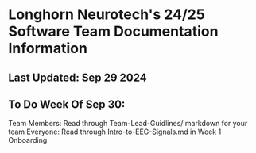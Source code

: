 # Longhorn Neurotech's 24/25 Software Team Documentation Information

## Last Updated: Sep 29 2024

## To Do Week Of Sep 30:
Team Members: Read through Team-Lead-Guidlines/ markdown for your team
Everyone: Read through Intro-to-EEG-Signals.md in Week 1 Onboarding
